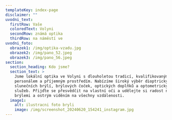 ```yaml
---
templateKey: index-page
disclaimer: ""
uvodni_text:
  firstRow: Vaše
  coloredText: Volyni
  secondRow: známá optika
  thirdRow: na náměstí ve
uvodni_foto:
  obrazek1: /img/optika-vzadu.jpg
  obrazek2: /img/pano_52.jpeg
  obrazek3: /img/pano_56.jpeg
section:
  section_heading: Kdo jsme?
  section_text: >
    Jsme lokální optika ve Volyni s dlouholetou tradicí, kvalifikovaným
    personálem a příjemným prostředím. Nabízíme široký výběr dioptrických i
    slunečních brýlí, brýlových čoček, optických doplňků a optometrických
    služeb. Přijďte se přesvědčit na vlastní oči a udělejte si radost novými
    brýlemi a ostrým viděním na všechny vzdálenosti.
  image1:
    alt: ilustracni foto bryli
    image: /img/screenshot_20240620_154241_instagram.jpg
---
```

